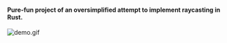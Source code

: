 #### Pure-fun project of an oversimplified attempt to implement raycasting in Rust.
![demo.gif](demo.gif)
